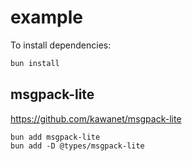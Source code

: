 # example #

To install dependencies:

```bash
bun install
```

## msgpack-lite ##

<https://github.com/kawanet/msgpack-lite>

``` shell
bun add msgpack-lite
bun add -D @types/msgpack-lite
```

